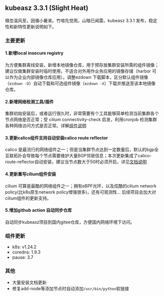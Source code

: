 ## kubeasz 3.3.1 (Slight Heat)

倏忽温风至，因循小暑来。竹喧先觉雨，山暗已闻雷。kubeasz 3.3.1 发布，稳定性和新特性更新说明如下。

### 主要更新

#### 1.新增local insecure registry

为方便集群离线安装，新增本地镜像仓库，用于预存放集群安装所需的组件镜像；建议仅做集群安装时临时使用，不适合对外用作业务应用的镜像存储（harbor 可以作为企业内部镜像仓库应用）。调整ezdown 下载脚本，区分默认组件镜像（`ezdown -D`）自动下载和可选组件镜像（`ezdown -X`）下载并推送至该本地镜像仓库。

#### 2.新增网络检测工具/插件

集群初始安装后，或者运行很久时，非常需要有个工具能够简单检测当前集群各个节点网络是否正常；受 cilium connectivity-check 启发，利用cronjob 检测集群各种网络访问方式是否正常。详解[组件说明](https://github.com/easzlab/kubeasz/blob/master/docs/setup/network-plugin/network-check.md) 

#### 3.更新calico组件支持自动安装calico route reflector

calico 是最流行的网络组件之一；但是当集群节点达到一定数量后，默认的bgp全互联拓扑会导致每个节点需要维护大量BGP邻居信息；本次更新集成了calico-route-reflector自动安装，建议当节点数大于50时必须开启，详见[文档说明](https://github.com/easzlab/kubeasz/blob/master/docs/setup/network-plugin/calico-bgp-rr.md)

#### 4.更新重写cilium组件安装

cilium 可算是最酷的网络组件之一；拥有eBPF光环，以及炫酷的cilium network policy(比k8s原生network policy增强很多)，还有可观测性... 后续项目会加大对cilium组件的更新支持。

#### 5.增加github action 自动同步仓库

自动同步kubeasz项目到国内gitee仓库，方便国内网络环境下访问。


### 组件更新

- k8s: v1.24.2
- coredns: 1.9.3
- pause: 3.7

### 其他

- 大量安装文档更新
- 修复add-node等添加节点时自动添加`/usr/bin/python`软链接
